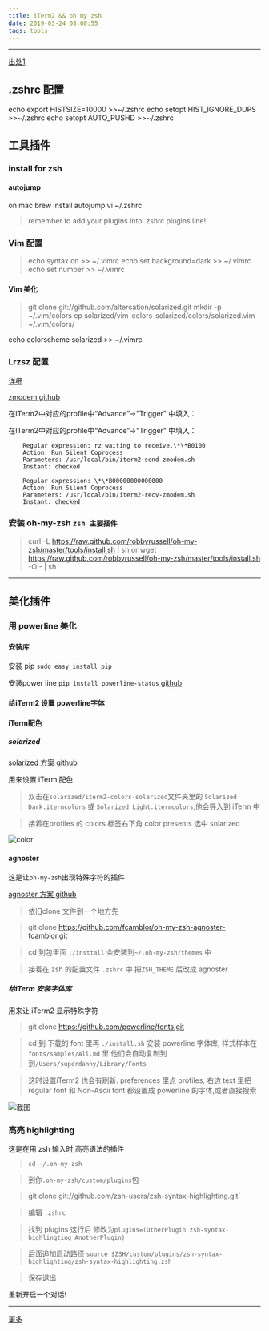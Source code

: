 ```yaml
---
title: iTerm2 && oh my zsh
date: 2019-03-24 08:08:55
tags: tools
---
```



---

<!-- toc --> 

[出处1](https://www.jianshu.com/p/7de00c73a2bb)

## .zshrc 配置
echo export HISTSIZE=10000 >>~/.zshrc
echo setopt HIST_IGNORE_DUPS >>~/.zshrc
echo setopt AUTO_PUSHD >>~/.zshrc
## 工具插件

### install for zsh 


#### autojump 
on mac brew install autojump
vi ~/.zshrc


> remember to add your plugins into .zshrc plugins line!

### Vim 配置

> echo syntax on >> ~/.vimrc
> echo set background=dark >> ~/.vimrc
> echo set number >> ~/.vimrc


#### Vim 美化 
> git clone git://github.com/altercation/solarized.git
> mkdir -p ~/.vim/colors
> cp solarized/vim-colors-solarized/colors/solarized.vim ~/.vim/colors/


echo colorscheme solarized >> ~/.vimrc


### Lrzsz 配置

[详细](https://blog.csdn.net/sylar_d/article/details/51971585)

[zmodem github](https://github.com/mmastrac/iterm2-zmodem)

在ITerm2中对应的profile中“Advance”->"Trigger" 中填入：

在ITerm2中对应的profile中“Advance”->"Trigger" 中填入：
    
```
    Regular expression: rz waiting to receive.\*\*B0100
    Action: Run Silent Coprocess
    Parameters: /usr/local/bin/iterm2-send-zmodem.sh
    Instant: checked
```
```
    Regular expression: \*\*B00000000000000
    Action: Run Silent Coprocess
    Parameters: /usr/local/bin/iterm2-recv-zmodem.sh
    Instant: checked
```

### 安装 oh-my-zsh `zsh 主要插件`

> curl -L https://raw.github.com/robbyrussell/oh-my-zsh/master/tools/install.sh | sh
> or
> wget https://raw.github.com/robbyrussell/oh-my-zsh/master/tools/install.sh -O - | sh

---


## 美化插件

### 用 powerline 美化  

#### 安装库



安装 pip `sudo easy_install pip`  

安装power line  `pip install powerline-status`
[github](https://github.com/powerline/powerline)


####  给iTerm2 设置 powerline字体  


#### iTerm配色

##### solarized

[solarized 方案 github](https://github.com/altercation/solarized)

用来设置 iTerm 配色

> 双击在`solarized/iterm2-colors-solarized`文件夹里的 `Solarized Dark.itermcolors` 或 `Solarized Light.itermcolors`,他会导入到 iTerm 中

> 接着在profiles 的 colors 标签右下角 color presents 选中 solarized

![color](/images/itermColor.png)


#### agnoster

这是让`oh-my-zsh`出现特殊字符的插件

[agnoster 方案 github](https://github.com/fcamblor/oh-my-zsh-agnoster-fcamblor)

> 依旧clone 文件到一个地方先

> git clone https://github.com/fcamblor/oh-my-zsh-agnoster-fcamblor.git

> cd 到包里面 `./insttall` 会安装到`~/.oh-my-zsh/themes` 中

> 接着在 zsh 的配置文件 `.zshrc` 中 把`ZSH_THEME` 后改成 agnoster 


##### 给iTerm 安装字体库  

用来让 iTerm2 显示特殊字符

> git clone https://github.com/powerline/fonts.git

> cd 到 下载的 font 里再 `./install.sh` 安装 powerline 字体库, 样式样本在 `fonts/samples/All.md` 里
> 他们会自动复制到到`/Users/superdanny/Library/Fonts`

> 这时设置iTerm2 也会有刷新.
> preferences 里点 profiles, 右边 text 里把 regular font 和 Non-Ascii font 都设置成 powerline 的字体,或者直接搜索

![截图](/images/iTemText.png)




### 高亮 highlighting 

这是在用 zsh 输入时,高亮语法的插件

> `cd ~/.oh-my-zsh`

> 到你`.oh-my-zsh/custom/plugins`包

> git clone git://github.com/zsh-users/zsh-syntax-highlighting.git`

> 编辑 `.zshrc` 

> 找到 plugins 这行后 修改为`plugins=(OtherPlugin zsh-syntax-highlingting AnotherPlugin)`

> 后面追加启动路径 `source $ZSH/custom/plugins/zsh-syntax-highlighting/zsh-syntax-highlighting.zsh`

> 保存退出

重新开启一个对话!

---
[更多](http://macshuo.com/?p=676)





